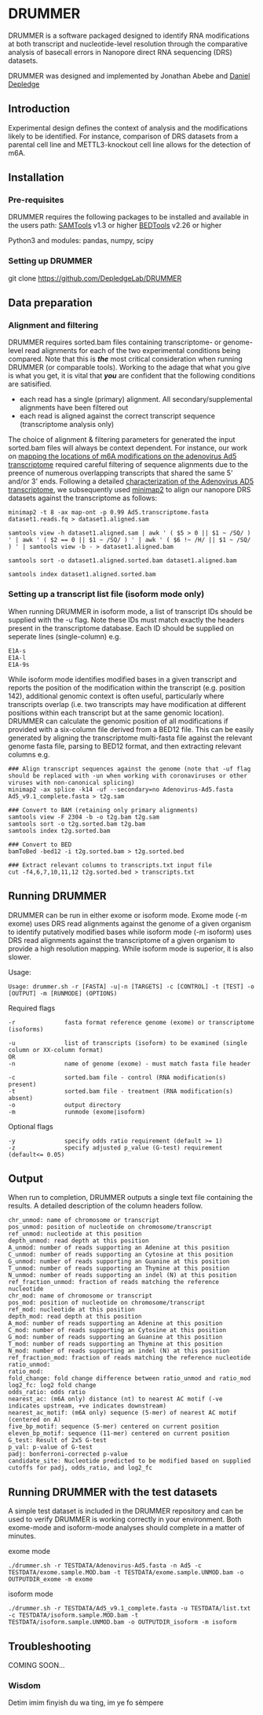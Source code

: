 # DRUMMER
DRUMMER is a software packaged designed to identify RNA modifications at both transcript and nucleotide-level resolution through the comparative analysis of basecall errors in Nanopore direct RNA sequencing (DRS) datasets. 

DRUMMER was designed and implemented by Jonathan Abebe and [Daniel Depledge](https://med.nyu.edu/faculty/daniel-p-depledge)


## Introduction
Experimental design defines the context of analysis and the modifications likely to be identified. For instance, comparison of DRS datasets from a parental cell line and METTL3-knockout cell line allows for the detection of m6A.


## Installation 

### Pre-requisites
DRUMMER requires the following packages to be installed and available in the users path: 
[SAMTools](http://www.htslib.org/) v1.3 or higher
[BEDTools](https://bedtools.readthedocs.io/en/latest/) v2.26 or higher

Python3 and modules: pandas, numpy, scipy

### Setting up DRUMMER
git clone https://github.com/DepledgeLab/DRUMMER

## Data preparation

### Alignment and filtering

DRUMMER requires sorted.bam files containing transcriptome- or genome-level read alignments for each of the two experimental conditions being compared. Note that this is **_the_** most critical consideration when running DRUMMER (or comparable tools). Working to the adage that what you give is what you get, it is vital that **_you_** are confident that the following conditions are satisified.

- each read has a single (primary) alignment. All secondary/supplemental alignments have been filtered out
- each read is aligned against the correct transcript sequence (transcriptome analysis only)

The choice of alignment & filtering parameters for generated the input sorted.bam files will always be context dependent. For instance, our work on [mapping the locations of m6A modifications on the adenovirus Ad5 transcriptome](https://www.biorxiv.org/content/10.1101/865485v1) required careful filtering of sequence alignments due to the preence of numerous overlapping transcripts that shared the same 5' and/or 3' ends. Following a detailed [characterization of the Adenovirus AD5 transcriptome](https://www.biorxiv.org/content/10.1101/2019.12.13.876037v1), we subsequently used [minimap2](https://github.com/lh3/minimap2) to align our nanopore DRS datasets against the transcriptome as follows:

```
minimap2 -t 8 -ax map-ont -p 0.99 Ad5.transcriptome.fasta dataset1.reads.fq > dataset1.aligned.sam

samtools view -h dataset1.aligned.sam | awk ' ( $5 > 0 || $1 ~ /SQ/ ) ' | awk ' ( $2 == 0 || $1 ~ /SQ/ ) ' | awk ' ( $6 !~ /H/ || $1 ~ /SQ/ ) ' | samtools view -b - > dataset1.aligned.bam

samtools sort -o dataset1.aligned.sorted.bam dataset1.aligned.bam

samtools index dataset1.aligned.sorted.bam

```

### Setting up a transcript list file (isoform mode only)
When running DRUMMER in isoform mode, a list of transcript IDs should be supplied with the -u flag. Note these IDs must match exactly the headers present in the transcriptome database. Each ID should be supplied on seperate lines (single-column) e.g.
```
E1A-s
E1A-l
E1A-9s
```
While isoform mode identifies modified bases in a given transcript and reports the position of the modification within the transcript (e.g. position 142), additional genomic context is often useful, particularly where transcripts overlap (i.e. two transcripts may have modification at different positions within each transcript but at the same genomic location). DRUMMER can calculate the genomic position of all modifications if provided with a six-column file derived from a BED12 file. This can be easily generated by aligning the transcriptome multi-fasta file against the relevant genome fasta file, parsing to BED12 format, and then extracting relevant columns e.g.
```
### Align transcript sequences against the genome (note that -uf flag should be replaced with -un when working with coronaviruses or other viruses with non-canonical splicing)
minimap2 -ax splice -k14 -uf --secondary=no Adenovirus-Ad5.fasta Ad5_v9.1_complete.fasta > t2g.sam

### Convert to BAM (retaining only primary alignments)
samtools view -F 2304 -b -o t2g.bam t2g.sam
samtools sort -o t2g.sorted.bam t2g.bam
samtools index t2g.sorted.bam

### Convert to BED
bamToBed -bed12 -i t2g.sorted.bam > t2g.sorted.bed

### Extract relevant columns to transcripts.txt input file
cut -f4,6,7,10,11,12 t2g.sorted.bed > transcripts.txt

```

## Running DRUMMER
DRUMMER can be run in either exome or isoform mode. Exome mode (-m exome) uses DRS read alignments against the genome of a given organism to identify putatively modified bases while isoform mode (-m isoform) uses DRS read alignments against the transcriptome of a given organism to provide a high resolution mapping. While isoform mode is superior, it is also slower. 

Usage:
```
Usage: drummer.sh -r [FASTA] -u|-n [TARGETS] -c [CONTROL] -t [TEST] -o [OUTPUT] -m [RUNMODE] (OPTIONS)
```
Required flags
```
-r              fasta format reference genome (exome) or transcriptome (isoforms)

-u              list of transcripts (isoform) to be examined (single column or XX-column format)
OR
-n              name of genome (exome) - must match fasta file header

-c              sorted.bam file - control (RNA modification(s) present)
-t              sorted.bam file - treatment (RNA modification(s) absent)
-o              output directory
-m              runmode (exome|isoform)

```
Optional flags
```
-y              specify odds ratio requirement (default >= 1)
-z              specify adjusted p_value (G-test) requirement (default<= 0.05)
```

## Output

When run to completion, DRUMMER outputs a single text file containing the results. A detailed description of the column headers follow.
```
chr_unmod: name of chromosome or transcript
pos_unmod: position of nucleotide on chromosome/transcript
ref_unmod: nucleotide at this position
depth_unmod: read depth at this position
A_unmod: number of reads supporting an Adenine at this position
C_unmod: number of reads supporting an Cytosine at this position
G_unmod: number of reads supporting an Guanine at this position
T_unmod: number of reads supporting an Thymine at this position
N_unmod: number of reads supporting an indel (N) at this position
ref_fraction_unmod: fraction of reads matching the reference nucleotide
chr_mod: name of chromosome or transcript
pos_mod: position of nucleotide on chromosome/transcript
ref_mod: nucleotide at this position
depth_mod: read depth at this position
A_mod: number of reads supporting an Adenine at this position
C_mod: number of reads supporting an Cytosine at this position
G_mod: number of reads supporting an Guanine at this position
T_mod: number of reads supporting an Thymine at this position
N_mod: number of reads supporting an indel (N) at this position
ref_fraction_mod: fraction of reads matching the reference nucleotide
ratio_unmod: 
ratio_mod: 
fold_change: fold change difference between ratio_unmod and ratio_mod
log2_fc: log2 fold change
odds_ratio: odds ratio
nearest_ac: (m6A only) distance (nt) to nearest AC motif (-ve indicates upstream, +ve indicates downstream)
nearest_ac_motif: (m6A only) sequence (5-mer) of nearest AC motif (centered on A)
five_bp_motif: sequence (5-mer) centered on current position
eleven_bp_motif: sequence (11-mer) centered on current position
G_test: Result of 2x5 G-test
p_val: p-value of G-test
padj: bonferroni-corrected p-value
candidate_site: Nucleotide predicted to be modified based on supplied cutoffs for padj, odds_ratio, and log2_fc
```

## Running DRUMMER with the test datasets

A simple test dataset is included in the DRUMMER repository and can be used to verify DRUMMER is working correctly in your environment. Both exome-mode and isoform-mode analyses should complete in a matter of minutes.

exome mode
```
./drummer.sh -r TESTDATA/Adenovirus-Ad5.fasta -n Ad5 -c TESTDATA/exome.sample.MOD.bam -t TESTDATA/exome.sample.UNMOD.bam -o OUTPUTDIR_exome -m exome
```

isoform mode
```
./drummer.sh -r TESTDATA/Ad5_v9.1_complete.fasta -u TESTDATA/list.txt -c TESTDATA/isoform.sample.MOD.bam -t TESTDATA/isoform.sample.UNMOD.bam -o OUTPUTDIR_isoform -m isoform
```


## Troubleshooting

COMING SOON...



### Wisdom
Detim imim finyish du wa ting, im ye fo sèmpere







